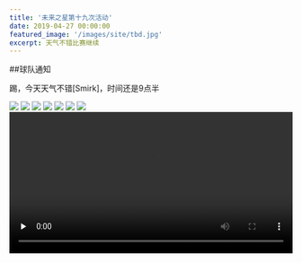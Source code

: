 ```yaml
---
title: '未来之星第十九次活动'
date: 2019-04-27 00:00:00
featured_image: '/images/site/tbd.jpg'
excerpt: 天气不错比赛继续
---
```


##球队通知

踢，今天天气不错[Smirk]，时间还是9点半

<div class="gallery" data-columns="2">
    <img src="/images/2019-04-27/1.jpeg">
    <img src="/images/2019-04-27/2.jpeg">
    <img src="/images/2019-04-27/3.jpeg">
    <img src="/images/2019-04-27/4.jpeg">
    <img src="/images/2019-04-27/5.jpeg">    
    <img src="/images/2019-04-27/6.jpeg">
    <img src="/images/2019-04-27/7.jpeg">
</div>

<video id="video" controls="" preload="none" preload="metadata" width="100%">
      <source id="mp4" src="/images/2019-04-27/1.mp4#t=0.5" type="video/mp4">
      <p>Your user agent does not support the HTML5 Video element.</p>
</video>
